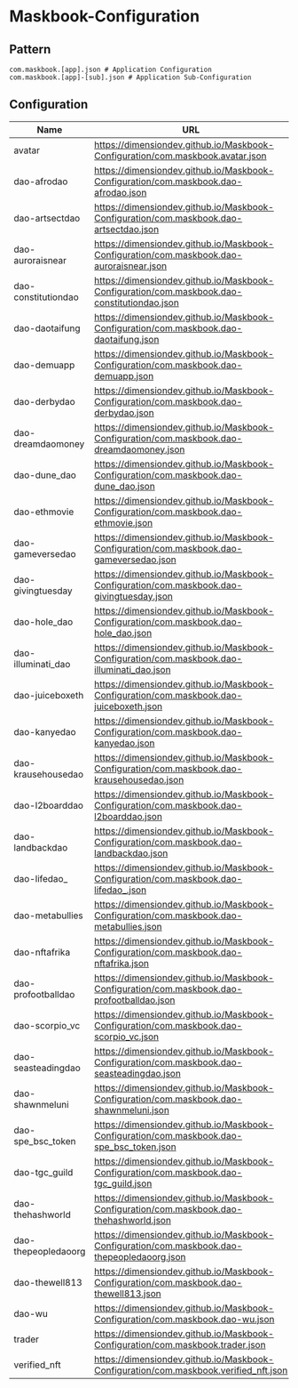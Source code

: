 # Maskbook-Configuration

## Pattern

```
com.maskbook.[app].json # Application Configuration
com.maskbook.[app]-[sub].json # Application Sub-Configuration
```

## Configuration

| Name | URL   |
| ---- | ----- |
| avatar              | https://dimensiondev.github.io/Maskbook-Configuration/com.maskbook.avatar.json              |
| dao-afrodao         | https://dimensiondev.github.io/Maskbook-Configuration/com.maskbook.dao-afrodao.json         |
| dao-artsectdao      | https://dimensiondev.github.io/Maskbook-Configuration/com.maskbook.dao-artsectdao.json      |
| dao-auroraisnear    | https://dimensiondev.github.io/Maskbook-Configuration/com.maskbook.dao-auroraisnear.json    |
| dao-constitutiondao | https://dimensiondev.github.io/Maskbook-Configuration/com.maskbook.dao-constitutiondao.json |
| dao-daotaifung      | https://dimensiondev.github.io/Maskbook-Configuration/com.maskbook.dao-daotaifung.json      |
| dao-demuapp         | https://dimensiondev.github.io/Maskbook-Configuration/com.maskbook.dao-demuapp.json         |
| dao-derbydao        | https://dimensiondev.github.io/Maskbook-Configuration/com.maskbook.dao-derbydao.json        |
| dao-dreamdaomoney   | https://dimensiondev.github.io/Maskbook-Configuration/com.maskbook.dao-dreamdaomoney.json   |
| dao-dune_dao        | https://dimensiondev.github.io/Maskbook-Configuration/com.maskbook.dao-dune_dao.json        |
| dao-ethmovie        | https://dimensiondev.github.io/Maskbook-Configuration/com.maskbook.dao-ethmovie.json        |
| dao-gameversedao    | https://dimensiondev.github.io/Maskbook-Configuration/com.maskbook.dao-gameversedao.json    |
| dao-givingtuesday   | https://dimensiondev.github.io/Maskbook-Configuration/com.maskbook.dao-givingtuesday.json   |
| dao-hole_dao        | https://dimensiondev.github.io/Maskbook-Configuration/com.maskbook.dao-hole_dao.json        |
| dao-illuminati_dao  | https://dimensiondev.github.io/Maskbook-Configuration/com.maskbook.dao-illuminati_dao.json  |
| dao-juiceboxeth     | https://dimensiondev.github.io/Maskbook-Configuration/com.maskbook.dao-juiceboxeth.json     |
| dao-kanyedao        | https://dimensiondev.github.io/Maskbook-Configuration/com.maskbook.dao-kanyedao.json        |
| dao-krausehousedao  | https://dimensiondev.github.io/Maskbook-Configuration/com.maskbook.dao-krausehousedao.json  |
| dao-l2boarddao      | https://dimensiondev.github.io/Maskbook-Configuration/com.maskbook.dao-l2boarddao.json      |
| dao-landbackdao     | https://dimensiondev.github.io/Maskbook-Configuration/com.maskbook.dao-landbackdao.json     |
| dao-lifedao_        | https://dimensiondev.github.io/Maskbook-Configuration/com.maskbook.dao-lifedao_.json        |
| dao-metabullies     | https://dimensiondev.github.io/Maskbook-Configuration/com.maskbook.dao-metabullies.json     |
| dao-nftafrika       | https://dimensiondev.github.io/Maskbook-Configuration/com.maskbook.dao-nftafrika.json       |
| dao-profootballdao  | https://dimensiondev.github.io/Maskbook-Configuration/com.maskbook.dao-profootballdao.json  |
| dao-scorpio_vc      | https://dimensiondev.github.io/Maskbook-Configuration/com.maskbook.dao-scorpio_vc.json      |
| dao-seasteadingdao  | https://dimensiondev.github.io/Maskbook-Configuration/com.maskbook.dao-seasteadingdao.json  |
| dao-shawnmeluni     | https://dimensiondev.github.io/Maskbook-Configuration/com.maskbook.dao-shawnmeluni.json     |
| dao-spe_bsc_token   | https://dimensiondev.github.io/Maskbook-Configuration/com.maskbook.dao-spe_bsc_token.json   |
| dao-tgc_guild       | https://dimensiondev.github.io/Maskbook-Configuration/com.maskbook.dao-tgc_guild.json       |
| dao-thehashworld    | https://dimensiondev.github.io/Maskbook-Configuration/com.maskbook.dao-thehashworld.json    |
| dao-thepeopledaoorg | https://dimensiondev.github.io/Maskbook-Configuration/com.maskbook.dao-thepeopledaoorg.json |
| dao-thewell813      | https://dimensiondev.github.io/Maskbook-Configuration/com.maskbook.dao-thewell813.json      |
| dao-wu              | https://dimensiondev.github.io/Maskbook-Configuration/com.maskbook.dao-wu.json              |
| trader              | https://dimensiondev.github.io/Maskbook-Configuration/com.maskbook.trader.json              |
| verified_nft        | https://dimensiondev.github.io/Maskbook-Configuration/com.maskbook.verified_nft.json        |
